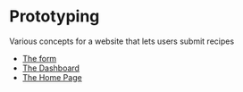 # Prototyping

Various concepts for a website that lets users submit recipes
- [The form](https://anthonyoliverform.netlify.app/)
- [The Dashboard](https://anthonyoliverdashboard.netlify.app/)
- [The Home Page](https://anthonyoliverhome.netlify.app/)
